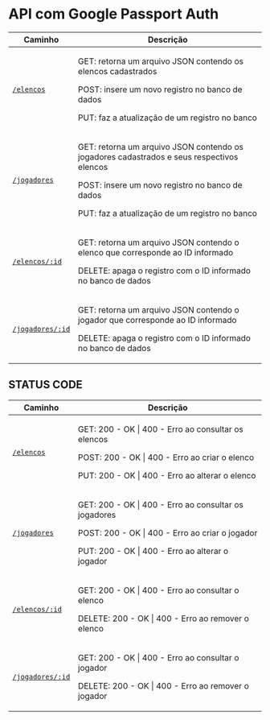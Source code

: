 <h1>API com Google Passport Auth</h1>
<table><thead><tr><th>Caminho</th><th>Descrição</th></tr></thead><tbody><tr><td><a href="https://guarded-waters-89508.herokuapp.com/elencos"><code>/elencos</code></a></td><td><p>GET: retorna um arquivo JSON contendo os elencos cadastrados</p><p>POST: insere um novo registro no banco de dados</p><p>PUT: faz a atualização de um registro no banco</p>
</td></tr><tr><td><a href=""https://guarded-waters-89508.herokuapp.com/jogadores"><code>/jogadores</code></a></td><td><p>GET: retorna um arquivo JSON contendo os jogadores cadastrados e seus respectivos elencos</p><p>POST: insere um novo registro no banco de dados</p><p>PUT: faz a atualização de um registro no banco</p>
</tr>
<tr><td><a href=""https://guarded-waters-89508.herokuapp.com/elencos/1"><code>/elencos/:id</code></a></td><td><p>GET: retorna um arquivo JSON contendo o elenco que corresponde ao ID informado</p><p>DELETE: apaga o registro com o ID informado no banco de dados</p>
</tr>
<tr><td><a href=""https://guarded-waters-89508.herokuapp.com/jogadores/1"><code>/jogadores/:id</code></a></td><td><p>GET: retorna um arquivo JSON contendo o jogador que corresponde ao ID informado</p><p>DELETE: apaga o registro com o ID informado no banco de dados</p>
</tr></tbody></table>
<h2>STATUS CODE</h2>
<table><thead><tr><th>Caminho</th><th>Descrição</th></tr></thead><tbody><tr><td><a href="https://guarded-waters-89508.herokuapp.com/elencos"><code>/elencos</code></a></td><td><p>GET: 200 - OK | 400 - Erro ao consultar os elencos</p><p>POST: 200 - OK | 400 - Erro ao criar o elenco</p><p>PUT: 200 - OK | 400 - Erro ao alterar o elenco</p>
</td></tr><tr><td><a href=""https://guarded-waters-89508.herokuapp.com/jogadores"><code>/jogadores</code></a></td><td><p>GET: 200 - OK | 400 - Erro ao consultar os jogadores</p><p>POST: 200 - OK | 400 - Erro ao criar o jogador</p><p>PUT: 200 - OK | 400 - Erro ao alterar o jogador</p>
</tr>
<tr><td><a href=""https://guarded-waters-89508.herokuapp.com/elencos/1"><code>/elencos/:id</code></a></td><td><p>GET: 200 - OK | 400 - Erro ao consultar o elenco</p><p>DELETE: 200 - OK | 400 - Erro ao remover o elenco</p>
</tr>
<tr><td><a href=""https://guarded-waters-89508.herokuapp.com/jogadores/1"><code>/jogadores/:id</code></a></td><td><p>GET: 200 - OK | 400 - Erro ao consultar o jogador</p><p>DELETE: 200 - OK | 400 - Erro ao remover o jogador</p>
</tr></tbody></table>
